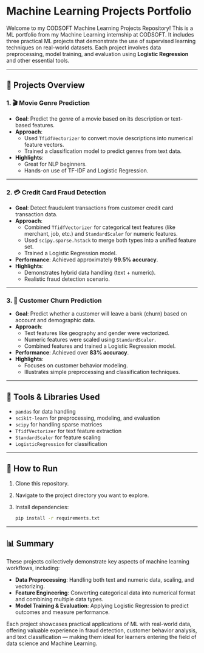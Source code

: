 # Machine Learning Projects Portfolio

Welcome to my CODSOFT Machine Learning Projects Repository! This is a ML portfolio from my Machine Learning internship at CODSOFT. It includes three practical ML projects that demonstrate the use of supervised learning techniques on real-world datasets. Each project involves data preprocessing, model training, and evaluation using **Logistic Regression** and other essential tools.

---

## 📌 Projects Overview

### 1. 🎬 Movie Genre Prediction
- **Goal**: Predict the genre of a movie based on its description or text-based features.
- **Approach**:
  - Used `TfidfVectorizer` to convert movie descriptions into numerical feature vectors.
  - Trained a classification model to predict genres from text data.
- **Highlights**:
  - Great for NLP beginners.
  - Hands-on use of TF-IDF and Logistic Regression.

---

### 2. 💳 Credit Card Fraud Detection
- **Goal**: Detect fraudulent transactions from customer credit card transaction data.
- **Approach**:
  - Combined `TfidfVectorizer` for categorical text features (like merchant, job, etc.) and `StandardScaler` for numeric features.
  - Used `scipy.sparse.hstack` to merge both types into a unified feature set.
  - Trained a Logistic Regression model.
- **Performance**: Achieved approximately **99.5% accuracy**.
- **Highlights**:
  - Demonstrates hybrid data handling (text + numeric).
  - Realistic fraud detection scenario.

---

### 3. 👥 Customer Churn Prediction
- **Goal**: Predict whether a customer will leave a bank (churn) based on account and demographic data.
- **Approach**:
  - Text features like geography and gender were vectorized.
  - Numeric features were scaled using `StandardScaler`.
  - Combined features and trained a Logistic Regression model.
- **Performance**: Achieved over **83% accuracy**.
- **Highlights**:
  - Focuses on customer behavior modeling.
  - Illustrates simple preprocessing and classification techniques.

---

## 🧰 Tools & Libraries Used

- `pandas` for data handling
- `scikit-learn` for preprocessing, modeling, and evaluation
- `scipy` for handling sparse matrices
- `TfidfVectorizer` for text feature extraction
- `StandardScaler` for feature scaling
- `LogisticRegression` for classification

---

## 🚀 How to Run

1. Clone this repository.
2. Navigate to the project directory you want to explore.
3. Install dependencies:

   ```bash
   pip install -r requirements.txt
---

## 📊 Summary

These projects collectively demonstrate key aspects of machine learning workflows, including:

- **Data Preprocessing**: Handling both text and numeric data, scaling, and vectorizing.
- **Feature Engineering**: Converting categorical data into numerical format and combining multiple data types.
- **Model Training & Evaluation**: Applying Logistic Regression to predict outcomes and measure performance.

Each project showcases practical applications of ML with real-world data, offering valuable experience in fraud detection, customer behavior analysis, and text classification — making them ideal for learners entering the field of data science and Machine Learning.
